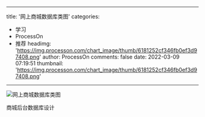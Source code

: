 
---
title: '网上商城数据库类图'
categories: 
 - 学习
 - ProcessOn
 - 推荐
headimg: 'https://img.processon.com/chart_image/thumb/6181252cf346fb0ef3d97408.png'
author: ProcessOn
comments: false
date: 2022-03-09 07:19:51
thumbnail: 'https://img.processon.com/chart_image/thumb/6181252cf346fb0ef3d97408.png'
---

<div>   
<img class="thumb" alt="网上商城数据库类图" src="https://img.processon.com/chart_image/thumb/6181252cf346fb0ef3d97408.png" referrerpolicy="no-referrer">
<p>商城后台数据库设计</p>  
</div>
            